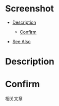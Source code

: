 # Screenshot

* [Description](#description)
    * [Confirm](#confirm)

            


* [See Also](#see-also)

Description
===========

   Confirm
   ===========

<a name="relative_post">相关文章</a>
